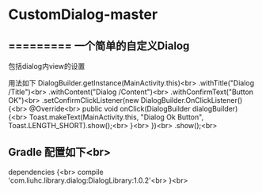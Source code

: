# CustomDialog-master
========= 
一个简单的自定义Dialog
------- 
包括dialog内view的设置

用法如下
DialogBuilder.getInstance(MainActivity.this)\<br> 
                        .withTitle("Dialog /Title")\<br> 
                        .withContent("Dialog /Content")\<br> 
                        .withConfirmText("Button OK")\<br> 
                        .setConfirmClickListener(new DialogBuilder.OnClickListener() {\<br> 
                            @Override\<br> 
                            public void onClick(DialogBuilder dialogBuilder) {\<br> 
                                Toast.makeText(MainActivity.this, "Dialog Ok Button", Toast.LENGTH_SHORT).show();\<br> 
                            }\<br> 
                        })\<br> 
                        .show();\<br> 

Gradle 配置如下\<br> 
------- 
dependencies {\<br> 
    compile 'com.liuhc.library.dialog:DialogLibrary:1.0.2'\<br> 
}\<br> 
